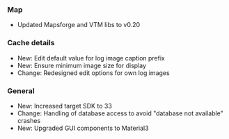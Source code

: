 ### Map
- Updated Mapsforge and VTM libs to v0.20

### Cache details
- New: Edit default value for log image caption prefix
- New: Ensure minimum image size for display
- Change: Redesigned edit options for own log images

### General
- New: Increased target SDK to 33
- Change: Handling of database access to avoid "database not available" crashes
- New: Upgraded GUI components to Material3
